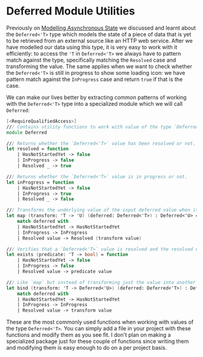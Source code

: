 # Deferred Module Utilities

Previously on [Modelling Asynchronous State](async-state) we discussed and learnt about the `Deferred<'T>` type which models the state of a piece of data that is yet to be retrieved from an external source like an HTTP web service. After we have modelled our data using this type, it is very easy to work with it efficiently: to access the `'T` in `Deferred<'T>` we always have to pattern match against the type, specifically matching the `Resolved` case and transforming the value. The same applies when we want to check whether the `Deferred<'T>` is still in progress to show some loading icon: we have pattern match against the `InProgress` case and return `true` if that is the case.

We can make our lives better by extracting common patterns of working with the `Deferred<'T>` type into a specialized module which we will call `Deferred`:
```fsharp
[<RequireQualifiedAccess>]
/// Contains utility functions to work with value of the type `Deferred<'T>`.
module Deferred

/// Returns whether the `Deferred<'T>` value has been resolved or not.
let resolved = function
    | HasNotStartedYet -> false
    | InProgress -> false
    | Resolved _ -> true

/// Returns whether the `Deferred<'T>` value is in progress or not.
let inProgress = function
    | HasNotStartedYet -> false
    | InProgress -> true
    | Resolved _ -> false

/// Transforms the underlying value of the input deferred value when it exists from type to another
let map (transform: 'T -> 'U) (deferred: Deferred<'T>) : Deferred<'U> =
    match deferred with
    | HasNotStartedYet -> HasNotStartedYet
    | InProgress -> InProgress
    | Resolved value -> Resolved (transform value)

/// Verifies that a `Deferred<'T>` value is resolved and the resolved data satisfies a given requirement.
let exists (predicate: 'T -> bool) = function
    | HasNotStartedYet -> false
    | InProgress -> false
    | Resolved value -> predicate value

/// Like `map` but instead of transforming just the value into another type in the `Resolved` case, it will transform the value into potentially a different case of the the `Deferred<'T>` type.
let bind (transform: 'T -> Deferred<'U>) (deferred: Deferred<'T>) : Deferred<'U> =
    match deferred with
    | HasNotStartedYet -> HasNotStartedYet
    | InProgress -> InProgress
    | Resolved value -> transform value
```
These are the most commonly used functions when working with values of the type `Deferred<'T>`. You can simply add a file in your project with these functions and modify them as you see fit. I don't plan on making a specialized package just for these couple of functions since writing them and modifying them is easy enough to do on a per project basis.